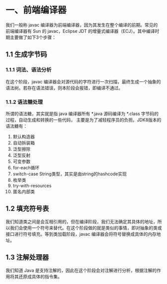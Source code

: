 # 一、前端编译器
我们一般称 javac 编译器为前端编译器，因为其发生在整个编译的前期。常见的前端编译器有 Sun 的 javac，Eclipse JDT 的增量式编译器（ECJ）。其中编译时期主要做了如下3个步骤：
## 1.1 生成字节码
### 1.1.1 词法、语法分析
在这个阶段，javac 编译器会对源代码的字符进行一次扫描，最终生成一个抽象的语法树。若存在语法错误，则本阶段会报错，即编译不通过。
### 1.1.2 语法糖处理
所谓的语法糖，其实就是指 java 编译器所有  *.java 源码编译为  *.class 字节码的过程，自动生成和转换的一些代码， 主要是为了减轻程序员的负担。JDK8版本的语法糖有：
1. 默认构造器
2. 自动拆装箱
3. 泛型擦除
4. 泛型反射
5. 可变参数
6. for-each循环
7. switch-case String类型，其实是由string的hashcode实现
8. 枚举类
9. try-with-resources
10. 匿名内部类
## 1.2 填充符号表
我们知道类之间是会互相引用的，但在编译阶段，我们无法确定其具体的地址，所以我们会使用一个符号来替代。在这个阶段做的就是类似的事情，即对抽象的类或接口进行符号填充。等到类加载阶段，javac 编译器会将符号替换成具体的内存地址。
## 1.3 注解处理器
我们知道 Java 是支持注解的，因此在这个阶段会对注解进行分析，根据注解的作用将其还原成具体的指令集。



